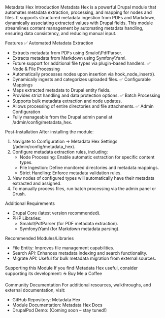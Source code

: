 
Metadata Hex
Introduction
Metadata Hex is a powerful Drupal module that automates metadata extraction, processing, and mapping for nodes and files. It supports structured metadata ingestion from PDFs and Markdown, dynamically associating extracted values with Drupal fields. This module streamlines content management by automating metadata handling, ensuring data consistency, and reducing manual input.

Features
✅ Automated Metadata Extraction
* Extracts metadata from PDFs using Smalot\PdfParser.
* Extracts metadata from Markdown using Symfony\Yaml.
* Future support for additional file types via plugin-based handlers.
✅ Node & File Processing
* Automatically processes nodes upon insertion via hook_node_insert().
* Dynamically ingests and categorizes uploaded files.
✅ Configurable Mappings
* Maps extracted metadata to Drupal entity fields.
* Provides strict handling and data protection options.
✅ Batch Processing
* Supports bulk metadata extraction and node updates.
* Allows processing of entire directories and file attachments.
✅ Admin Configuration
* Fully manageable from the Drupal admin panel at /admin/config/metadata_hex.

Post-Installation
After installing the module:
1. Navigate to Configuration → Metadata Hex Settings (/admin/config/metadata_hex).
2. Configure metadata extraction rules, including:
    * Node Processing: Enable automatic extraction for specific content types.
    * File Ingestion: Define monitored directories and metadata mappings.
    * Strict Handling: Enforce metadata validation rules.
3. New nodes of configured types will automatically have their metadata extracted and assigned.
4. To manually process files, run batch processing via the admin panel or Drush.

Additional Requirements
* Drupal Core (latest version recommended).
* PHP Libraries:
    * Smalot\PdfParser (for PDF metadata extraction).
    * Symfony\Yaml (for Markdown metadata parsing).

Recommended Modules/Libraries
* File Entity: Improves file management capabilities.
* Search API: Enhances metadata indexing and search functionality.
* Migrate API: Useful for bulk metadata migration from external sources.

Supporting this Module
If you find Metadata Hex useful, consider supporting its development: ☕ Buy Me a Coffee

Community Documentation
For additional resources, walkthroughs, and external documentation, visit:
* GitHub Repository: Metadata Hex
* Module Documentation: Metadata Hex Docs
* DrupalPod Demo: (Coming soon – stay tuned!)
